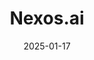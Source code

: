 ---  
layout: startup_page  
title: "Nexos.ai"  
id: "nexos.ai"  
permalink: "/nexosainexos.ai01172025/"  
website: "https://nexos.ai/"  
funding_round: "Seed"  
funding_amount: "$8M"  
investors: "Index Ventures, Creandum, Dig Ventures"  
about: "Nexos.ai is an AI orchestration startup that helps enterprises put their AI projects into production, focusing on LLM management. It offers a platform to improve visibility, security, and adaptability for LLMs, providing a simple API to access various AI models and manage costs and availability."  
markets: "AI, Technology, Information and Internet"  
hq: "Amsterdam, Netherlands"  
founded_year: "2024"  
linkedin: "https://www.linkedin.com/company/nexos-ai"  
twitter: ""  
instagram: ""  
facebook: ""  
crunchbase: "https://www.crunchbase.com/organization/nexos-ai"  
pitchbook: "https://pitchbook.com/profiles/company/732345-85"  

date_display: "17-Jan-2025"  
date: "2025-01-17"

# SEO Optimization  
meta_title: "Nexos.ai - Seed Funding ($8M)"  
meta_description: "Nexos.ai, Nexos.ai is an AI orchestration startup that helps enterprises put their AI projects into production, focusing on LLM management. It offers a platform..."  
meta_keywords: "Nexos.ai, AI, Technology, Information and Internet, Seed funding"  
canonical_url: "https://startup.projectstartups.com/nexosainexos.ai01172025/"  
---